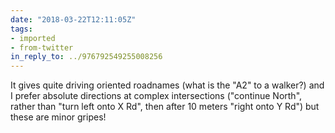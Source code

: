 ```yaml
---
date: "2018-03-22T12:11:05Z"
tags:
- imported
- from-twitter
in_reply_to: ../976792549255008256
---
```

It gives quite driving oriented roadnames \(what is the "A2" to a walker?\) and I prefer absolute directions at complex intersections \("continue North", rather than "turn left onto X Rd", then after 10 meters "right onto Y Rd"\) but these are minor gripes\!
